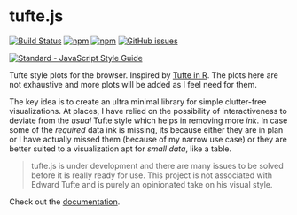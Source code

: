 # tufte.js

[![Build Status](https://img.shields.io/travis/lepisma/tufte.js.svg?style=flat-square)](https://travis-ci.org/lepisma/tufte.js)
[![npm](https://img.shields.io/npm/v/tufte.svg?style=flat-square)](https://www.npmjs.com/package/tufte)
[![npm](https://img.shields.io/npm/l/tufte.svg?style=flat-square)](https://www.npmjs.com/package/tufte)
[![GitHub issues](https://img.shields.io/github/issues/lepisma/tufte.js.svg?style=flat-square)](https://github.com/lepisma/tufte.js/issues)

[![Standard - JavaScript Style Guide](https://cdn.rawgit.com/feross/standard/master/badge.svg)](https://github.com/feross/standard)

Tufte style plots for the browser. Inspired
by [Tufte in R](http://motioninsocial.com/tufte/). The plots here are not
exhaustive and more plots will be added as I feel need for them.

The key idea is to create an ultra minimal library for simple clutter-free
visualizations. At places, I have relied on the possibility of interactiveness
to deviate from the *usual* Tufte style which helps in removing more *ink*. In
case some of the *required* data ink is missing, its because either they are in
plan or I have actually missed them (because of my narrow use case) or they are
better suited to a visualization apt for *small data*, like a table.

> tufte.js is under development and there are many issues to be solved before it
> is really ready for use. This project is not associated with Edward Tufte and
> is purely an opinionated take on his visual style.

Check out the [documentation](https://lepisma.github.io/tufte.js).

